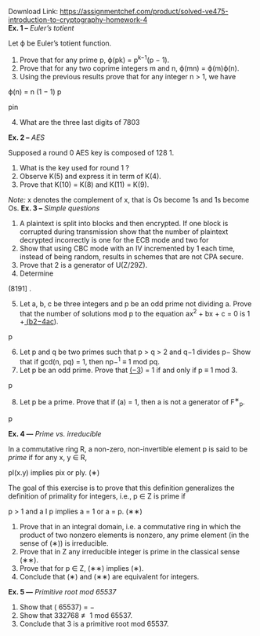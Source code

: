 Download Link: https://assignmentchef.com/product/solved-ve475-introduction-to-cryptography-homework-4
<br>
<strong>Ex. 1 –</strong><em> Euler’s totient</em>

Let ϕ be Euler’s totient function.

<ol>

 <li>Prove that for any prime p, ϕ(pk) = p<sup>k−1</sup>(p − 1).</li>

 <li>Prove that for any two coprime integers m and n, ϕ(mn) = ϕ(m)ϕ(n).</li>

 <li>Using the previous results prove that for any integer n &gt; 1, we have</li>

</ol>

ϕ(n) = n      (1 − 1) p

pin

<ol start="4">

 <li>What are the three last digits of 7803</li>

</ol>

<strong>Ex. 2 –</strong><em> AES</em>

Supposed a round 0 AES key is composed of 128 1.

<ol>

 <li>What is the key used for round 1 ?</li>

 <li>Observe K(5) and express it in term of K(4).</li>

 <li>Prove that K(10) = K(8) and K(11) = K(9).</li>

</ol>

<em>Note:</em> x denotes the complement of x, that is Os become 1s and 1s become Os. <strong>Ex. 3 –</strong><em> Simple questions</em>

<ol>

 <li>A plaintext is split into blocks and then encrypted. If one block is corrupted during transmission show that the number of plaintext decrypted incorrectly is one for the ECB mode and two for</li>

 <li>Show that using CBC mode with an IV incremented by 1 each time, instead of being random, results in schemes that are not CPA secure.</li>

 <li>Prove that 2 is a generator of U(Z/29Z).</li>

 <li>Determine</li>

</ol>

(8191] .

<ol start="5">

 <li>Let a, b, c be three integers and p be an odd prime not dividing a. Prove that the number of solutions mod p to the equation ax<sup>2</sup> + bx + c = 0 is 1 +<u> (</u><u>b</u><u>2</u><u>−</u><u>4ac</u>).</li>

</ol>

p

<ol start="6">

 <li>Let p and q be two primes such that p &gt; q &gt; 2 and q−1 divides p− Show that if gcd(n, pq) = 1, then np−<sup>1</sup> ≡ 1 mod pq.</li>

 <li>Let p be an odd prime. Prove that <u>(</u><u>−</u><u>3</u>) = 1 if and only if p ≡ 1 mod 3.</li>

</ol>

p

<ol start="8">

 <li>Let p be a prime. Prove that if (a) = 1, then a is not a generator of F<sup>∗</sup><sub>p</sub>.</li>

</ol>

p




<strong>Ex. 4 —</strong><em> Prime vs. irreducible</em>

In a commutative ring R, a non-zero, non-invertible element p is said to be<em> prime</em> if for any x, y ∈ R,

pl(x.y)                         implies                            pix or ply.               (∗)

The goal of this exercise is to prove that this definition generalizes the definition of primality for integers, i.e., p ∈ Z is prime if

p &gt; 1 and a I p                           implies                          a = 1 or a = p.                   (∗∗)

<ol>

 <li>Prove that in an integral domain, i.e. a commutative ring in which the product of two nonzero elements is nonzero, any prime element (in the sense of (∗)) is irreducible.</li>

 <li>Prove that in Z any irreducible integer is prime in the classical sense (∗∗).</li>

 <li>Prove that for p ∈ Z, (∗∗) implies (∗).</li>

 <li>Conclude that (∗) and (∗∗) are equivalent for integers.</li>

</ol>

<strong>Ex. 5 —</strong><em> Primitive root mod 65537</em>

<ol>

 <li>Show that ( 65537) = −</li>

 <li>Show that 332768 ≢ 1 mod 65537.</li>

 <li>Conclude that 3 is a primitive root mod 65537.</li>

</ol>